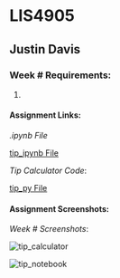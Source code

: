 # LIS4905

## Justin Davis

### Week # Requirements:

1. 

#### Assignment Links:

*.ipynb File*

[tip_ipynb File](docs/tip_calculator.ipynb)

*Tip Calculator Code*:

[tip_py File](docs/a1_tip_calculator.py)

#### Assignment Screenshots:

*Week # Screenshots*:

![tip_calculator](img/tip_calculator.png)

![tip_notebook](img/tip_notebook.png)